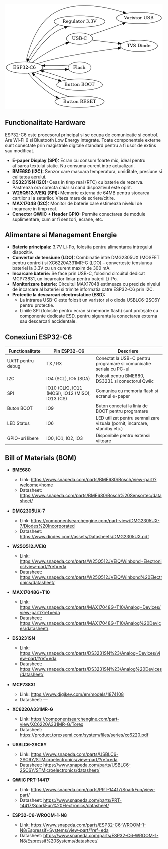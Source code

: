 ![Diagrama openbook](./Images/diagram.png)

## Functionalitate Hardware

ESP32-C6 este procesorul principal si se ocupa de comunicatie si control. Are Wi-Fi 6 si Bluetooth Low Energy integrate. Toate componentele externe sunt conectate prin magistrale digitale standard pentru a fi usor de extins sau modificat.

- **E-paper Display (SPI):** Ecran cu consum foarte mic, ideal pentru afisarea textului static. Nu consuma curent intre actualizari.
- **BME680 (I2C):** Senzor care masoara temperatura, umiditate, presiune si calitatea aerului.
- **DS3231SN (I2C):** Ceas in timp real (RTC) cu baterie de rezerva. Pastreaza ora corecta chiar si cand dispozitivul este oprit.
- **W25Q512JVEIQ (SPI):** Memorie externa de 64MB pentru stocarea cartilor si a setarilor. Viteza mare de scriere/citire.
- **MAX17048 (I2C):** Monitor de baterie care estimeaza nivelul de incarcare in timp real.
- **Conector QWIIC + Header GPIO:** Permite conectarea de module suplimentare, cum ar fi senzori, ecrane, etc.

## Alimentare si Management Energie

- **Baterie principala:** 3.7V Li-Po, folosita pentru alimentarea intregului dispozitiv.
- **Convertor de tensiune (LDO):** Combinatie intre DMG2305UX (MOSFET pentru control) si XC6220A331MR-G (LDO) – converteste tensiunea bateriei la 3.3V cu un curent maxim de 300 mA.
- **Incarcare baterie:** Se face prin USB-C, folosind circuitul dedicat MCP73831, un incarcator liniar pentru baterii Li-Po.
- **Monitorizare baterie:** Circuitul MAX17048 estimeaza cu precizie nivelul de incarcare al bateriei si trimite informatia catre ESP32-C6 prin I2C.
- **Protectie la descarcari electrostatice (ESD):**
  - La intrarea USB-C este folosit un varistor si o dioda USBLC6-2SC6Y pentru protectie.
  - Liniile SPI (folosite pentru ecran si memorie flash) sunt protejate cu componente dedicate ESD, pentru siguranta la conectarea externa sau descarcari accidentale.

## Conexiuni ESP32-C6

| Functionalitate      | Pin ESP32-C6                          | Descriere                                                                 |
|----------------------|----------------------------------------|---------------------------------------------------------------------------|
| UART pentru debug    | TX / RX                                | Conectat la USB-C pentru programare si comunicatie seriala cu PC-ul      |
| I2C                  | IO4 (SCL), IO5 (SDA)                   | Folosit pentru BME680, DS3231 si conectorul Qwiic                        |
| SPI                  | IO10 (CLK), IO11 (MOSI), IO12 (MISO), IO13 (CS) | Comunica cu memoria flash si ecranul e-paper                      |
| Buton BOOT           | IO9                                    | Buton conectat la linia de BOOT pentru programare                        |
| LED Status           | IO6                                    | LED utilizat pentru semnalizare vizuala (pornit, incarcare, standby etc.)|
| GPIO-uri libere      | IO0, IO1, IO2, IO3                      | Disponibile pentru extensii viitoare                                     |

## Bill of Materials (BOM)

- **BME680**  
  - Link: https://www.snapeda.com/parts/BME680/Bosch/view-part/?welcome=home  
  - Datasheet: https://www.snapeda.com/parts/BME680/Bosch%20Sensortec/datasheet/

- **DMG2305UX-7**  
  - Link: https://componentsearchengine.com/part-view/DMG2305UX-7/Diodes%20Incorporated  
  - Datasheet: https://www.diodes.com//assets/Datasheets/DMG2305UX.pdf

- **W25Q512JVEIQ**  
  - Link: https://www.snapeda.com/parts/W25Q512JVEIQ/Winbond+Electronics/view-part/?ref=eda  
  - Datasheet: https://www.snapeda.com/parts/W25Q512JVEIQ/Winbond%20Electronics/datasheet/

- **MAX17048G+T10**  
  - Link: https://www.snapeda.com/parts/MAX17048G+T10/Analog+Devices/view-part/?ref=eda  
  - Datasheet: https://www.snapeda.com/parts/MAX17048G+T10/Analog%20Devices/datasheet/

- **DS3231SN**  
  - Link: https://www.snapeda.com/parts/DS3231SN%23/Analog+Devices/view-part/?ref=eda  
  - Datasheet: https://www.snapeda.com/parts/DS3231SN%23/Analog%20Devices/datasheet/

- **MCP73831**  
  - Link: https://www.digikey.com/en/models/1874108  
  - Datasheet: —

- **XC6220A331MR-G**  
  - Link: https://componentsearchengine.com/part-view/XC6220A331MR-G/Torex  
  - Datasheet: https://product.torexsemi.com/system/files/series/xc6220.pdf

- **USBLC6-2SC6Y**  
  - Link: https://www.snapeda.com/parts/USBLC6-2SC6Y/STMicroelectronics/view-part/?ref=eda  
  - Datasheet: https://www.snapeda.com/parts/USBLC6-2SC6Y/STMicroelectronics/datasheet/

- **QWIIC PRT-14417**  
  - Link: https://www.snapeda.com/parts/PRT-14417/SparkFun/view-part/  
  - Datasheet: https://www.snapeda.com/parts/PRT-14417/SparkFun%20Electronics/datasheet/

- **ESP32-C6-WROOM-1-N8**  
  - Link: https://www.snapeda.com/parts/ESP32-C6-WROOM-1-N8/Espressif+Systems/view-part/?ref=eda  
  - Datasheet: https://www.snapeda.com/parts/ESP32-C6-WROOM-1-N8/Espressif%20Systems/datasheet/
